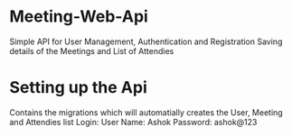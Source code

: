 # Meeting-Web-Api

Simple API for User Management, Authentication and Registration
Saving details of the Meetings and List of Attendies

 # Setting up the Api
 
Contains the migrations which will automatially creates the User, Meeting and Attendies list
Login: User Name: Ashok
Password: ashok@123

